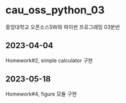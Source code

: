 # cau_oss_python_03
중앙대학교 오픈소스SW와 파이썬 프로그래밍 03분반

## 2023-04-04
Homework#2, simple calculator 구현

## 2023-05-18
Homework#4, figure 모듈 구현